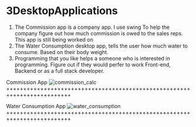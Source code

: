# 3DesktopApplications

1) The Commission app is a company app. I use swing To help the company figure out how much commission is owed to the sales reps. This app is still being worked on 
2) The Water Consumption desktop app, tells the user how much water to consume. Based on their body weight.
3) Programming that you like helps a someone who is interested in programming. Figure out if they would perfer to work Front-end, 
Backend or as a full stack developer.


Commission App 
![commission_calc](https://user-images.githubusercontent.com/28793729/30516340-078fb304-9b0a-11e7-98b4-38c19b06293b.JPG)
+++++++++++++++++++++++++++++++++++++++++++++++++++++++++++++++++++++++++



Water Consumption App
![water_consumption](https://user-images.githubusercontent.com/28793729/30516367-fa432b44-9b0a-11e7-8459-5b177188ae12.JPG)
+++++++++++++++++++++++++++++++++++++++++++++++++++++++++++++++++++++++++



